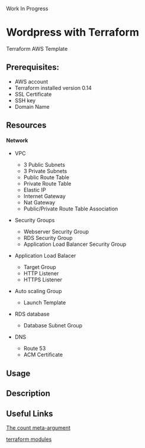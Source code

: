 Work In Progress
# Wordpress with Terraform

Terraform AWS Template

 ## Prerequisites:
   - AWS account
   - Terraform installed version 0.14
   - SSL Certificate
   - SSH key
   - Domain Name

## Resources

 #### Network
  - VPC
    - 3 Public Subnets
    - 3 Private Subnets
    - Public Route Table
    - Private Route Table
    - Elastic IP
    - Internet Gateway
    - Nat Gateway
    - Public/Private Route Table Association

- Security Groups
   - Webserver Security Group 
   - RDS Security Group
   - Application Load Balancer Security Group

- Application Load Balacer
  - Target Group
  - HTTP Listener
  - HTTPS Listener

- Auto scaling Group
  - Launch Template

- RDS database
  - Database Subnet Group

- DNS
  - Route 53
  - ACM Certificate

## Usage

## Description

## Useful Links

[The count meta-argument](https://www.terraform.io/docs/language/meta-arguments/count.html)

[terraform modules](https://registry.terraform.io/modules/erkinsinc/wordpress/aws/latest?tab=resources)